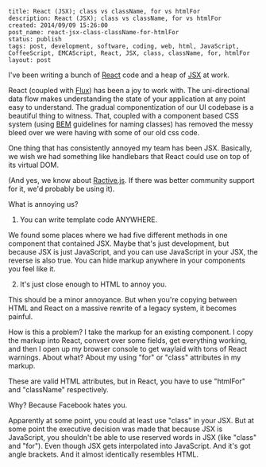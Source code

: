```
title: React (JSX); class vs className, for vs htmlFor
description: React (JSX); class vs className, for vs htmlFor
created: 2014/09/09 15:26:00
post_name: react-jsx-class-className-for-htmlFor
status: publish
tags: post, development, software, coding, web, html, JavaScript, CoffeeScript, EMCAScript, React, JSX, class, className, for, htmlFor
layout: post
```

I've been writing a bunch of [React](http://facebook.github.io/react/) code and a heap of [JSX](http://facebook.github.io/react/docs/jsx-in-depth.html) at work.

React (coupled with [Flux](http://facebook.github.io/flux/docs/overview.html)) has been a joy to work with. The uni-directional data flow makes understanding the state of your application at any point easy to understand. The gradual componentization of our UI codebase is a beautiful thing to witness. That, coupled with a component based CSS system (using [BEM](https://bem.info/method/) guidelines for naming classes) has removed the messy bleed over we were having with some of our old css code.

One thing that has consistently annoyed my team has been JSX. Basically, we wish we had something like handlebars that React could use on top of its virtual DOM.

(And yes, we know about [Ractive.js](http://www.ractivejs.org/). If there was better community support for it, we'd probably be using it).

What is annoying us?

1) You can write template code ANYWHERE.

We found some places where we had five different methods in one component that contained JSX. Maybe that's just development, but because JSX is just JavaScript, and you can use JavaScript in your JSX, the reverse is also true. You can hide markup anywhere in your components you feel like it.

2) It's just close enough to HTML to annoy you.

This should be a minor annoyance. But when you're copying between HTML and React on a massive rewrite of a legacy system, it becomes painful.

How is this a problem? I take the markup for an existing component. I copy the markup into React, convert over some fields, get everything working, and then I open up my browser console to get waylaid with tons of React warnings. About what? About my using "for" or "class" attributes in my markup.

These are valid HTML attributes, but in React, you have to use "htmlFor" and "className" respectively.

Why? Because Facebook hates you.

Apparently at some point, you could at least use "class" in your JSX. But at some point the executive decision was made that because JSX is JavaScript, you shouldn't be able to use reserved words in JSX (like "class" and "for"). Even though JSX gets interpolated into JavaScript. And it's got angle brackets. And it almost identically resembles HTML.
